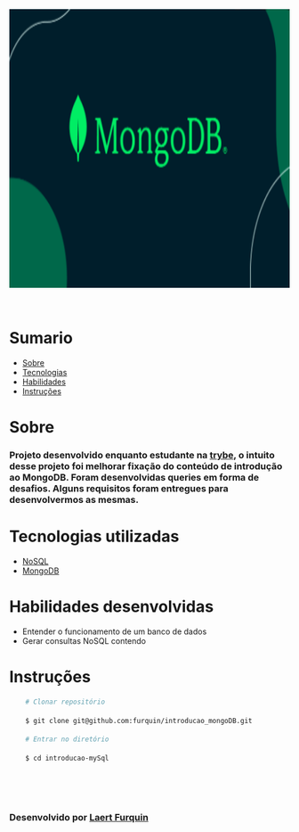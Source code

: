 <div align="center"> 
    <img width="920px" height="500px" align="center"src="./README/MongoDB.png">
</div>

<br>
<br>

# Sumario
   - [Sobre](#sobre)
   - [Tecnologias](#tecnologias-utilizadas)
   - [Habilidades](#habilidades-desenvolvidas)
   - [Instruções](#instruções)
#

# Sobre

### Projeto desenvolvido enquanto estudante na [trybe](https://www.betrybe.com/formacao-desenvolvimento-web), o intuito desse projeto foi melhorar fixação do conteúdo de introdução ao MongoDB. Foram desenvolvidas queries em forma de desafios. Alguns requisitos foram entregues para desenvolvermos as mesmas.

#

# Tecnologias utilizadas
- [NoSQL](https://www.w3schools.blog/nosql-databases-types-advantages)
- [MongoDB](https://www.mongodb.com/pt-br)

#

# Habilidades desenvolvidas

- Entender o funcionamento de um banco de dados
- Gerar consultas NoSQL contendo
#

# Instruções

```bash
    # Clonar repositório

    $ git clone git@github.com:furquin/introducao_mongoDB.git

    # Entrar no diretório

    $ cd introducao-mySql

```

<br>
<br>
<br>

### Desenvolvido por [Laert Furquin](https://github.com/furquin) 


